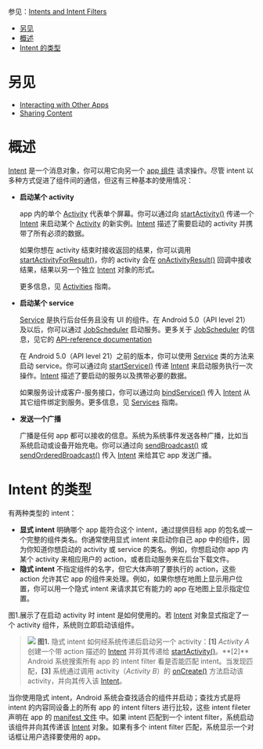 参见：[Intents and Intent Filters](https://developer.android.com/guide/components/intents-filters.html)

- [另见](#%E5%8F%A6%E8%A7%81)
- [概述](#%E6%A6%82%E8%BF%B0)
- [Intent 的类型](#intent-%E7%9A%84%E7%B1%BB%E5%9E%8B)

# 另见
- [Interacting with Other Apps](https://developer.android.com/training/basics/intents/index.html)
- [Sharing Content](https://developer.android.com/training/sharing/index.html)

# 概述

[Intent](https://developer.android.com/reference/android/content/Intent.html) 是一个消息对象，你可以用它向另一个 [app 组件](https://developer.android.com/guide/components/fundamentals.html#Components) 请求操作。尽管 intent 以多种方式促进了组件间的通信，但这有三种基本的使用情况：

- **启动某个 activity**
    
    app 内的单个 [Activity](https://developer.android.com/reference/android/app/Activity.html) 代表单个屏幕。你可以通过向 [startActivity()](https://developer.android.com/reference/android/content/Context.html#startActivity(android.content.Intent)) 传递一个 [Intent](https://developer.android.com/reference/android/content/Intent.html) 来启动某个 [Activity](https://developer.android.com/reference/android/app/Activity.html) 的新实例。[Intent](https://developer.android.com/reference/android/content/Intent.html) 描述了需要启动的 activity 并携带了所有必须的数据。
    
    如果你想在 activity 结束时接收返回的结果，你可以调用 [startActivityForResult()](https://developer.android.com/reference/android/app/Activity.html#startActivityForResult(android.content.Intent,%20int))，你的 activity 会在 [onActivityResult()](https://developer.android.com/reference/android/app/Activity.html#onActivityResult(int,%20int,%20android.content.Intent)) 回调中接收结果，结果以另一个独立 [Intent](https://developer.android.com/reference/android/content/Intent.html) 对象的形式。

    更多信息，见 [Activities](https://developer.android.com/guide/components/activities.html) 指南。

- **启动某个 service**

    [Service](https://developer.android.com/reference/android/app/Service.html) 是执行后台任务且没有 UI 的组件。在 Android 5.0（API level 21）及以后，你可以通过 [JobScheduler](https://developer.android.com/reference/android/app/job/JobScheduler.html) 启动服务。更多关于 [JobScheduler](https://developer.android.com/reference/android/app/job/JobScheduler.html) 的信息，见它的 [API-reference documentation](https://developer.android.com/reference/android/app/job/JobScheduler.html)

    在 Android 5.0（API level 21）之前的版本，你可以使用 [Service](https://developer.android.com/reference/android/app/Service.html) 类的方法来启动 service。你可以通过向 [startService()](https://developer.android.com/reference/android/content/Context.html#startService(android.content.Intent)) 传递 [Intent](https://developer.android.com/reference/android/content/Intent.html) 来启动服务执行一次操作。[Intent](https://developer.android.com/reference/android/content/Intent.html) 描述了要启动的服务以及携带必要的数据。

    如果服务设计成客户-服务接口，你可以通过向 [bindService()](https://developer.android.com/reference/android/content/Context.html#bindService(android.content.Intent,%20android.content.ServiceConnection,%20int)) 传入 [Intent](https://developer.android.com/reference/android/content/Intent.html) 从其它组件绑定到服务。更多信息，见 [Services](https://developer.android.com/guide/components/services.html) 指南。

- **发送一个广播**

    广播是任何 app 都可以接收的信息。系统为系统事件发送各种广播，比如当系统启动或设备开始充电。你可以通过向 [sendBroadcast()](https://developer.android.com/reference/android/content/Context.html#sendBroadcast(android.content.Intent)) 或 [sendOrderedBroadcast()](https://developer.android.com/reference/android/content/Context.html#sendOrderedBroadcast(android.content.Intent,%20java.lang.String)) 传入 [Intent](https://developer.android.com/reference/android/content/Intent.html) 来给其它 app 发送广播。

# Intent 的类型

有两种类型的 intent：

- **显式 intent** 明确哪个 app 能符合这个 intent，通过提供目标 app 的包名或一个完整的组件类名。你通常使用显式 intent 来启动你自己 app 中的组件，因为你知道你想启动的 activity 或 service 的类名。例如，你想启动你 app 内某个 activity 来相应用户的 action，或者启动服务来在后台下载文件。
- **隐式 intent** 不指定组件的名字，但它大体声明了要执行的 action，这些 action 允许其它 app 的组件来处理。例如，如果你想在地图上显示用户位置，你可以用一个隐式 intent 来请求其它有能力的 app 在地图上显示指定位置。

图1.展示了在启动 activity 时 intent 是如何使用的。若 [Intent](https://developer.android.com/reference/android/content/Intent.html) 对象显式指定了一个 activity 组件，系统则立即启动该组件。

> ![](https://developer.android.com/images/components/intent-filters@2x.png)
> **图1.** 隐式 intent 如何经系统传递后启动另一个 activity：**[1]** *Activity A* 创建一个带 action 描述的 [Intent](https://developer.android.com/reference/android/content/Intent.html) 并将其传递给 [startActivity()](https://developer.android.com/reference/android/content/Context.html#startActivity(android.content.Intent))。**[2]** Android 系统搜索所有 app 的 intent filter 看是否能匹配 intent。当发现匹配，**[3]** 系统通过调用 activity（*Activity B*）的 [onCreate()](https://developer.android.com/reference/android/app/Activity.html#onCreate(android.os.Bundle)) 方法启动该 activity，并向其传入该 [Intent](https://developer.android.com/reference/android/content/Intent.html)。

当你使用隐式 intent，Android 系统会查找适合的组件并启动；查找方式是将 intent 的内容同设备上的所有 app 的 intent filters 进行比较，这些 intent fileter 声明在 app 的 [manifest 文件](https://developer.android.com/guide/topics/manifest/manifest-intro.html) 中。如果 intent 匹配到一个 intent filter，系统启动该组件并向其传递该 [Intent](https://developer.android.com/reference/android/content/Intent.html) 对象。如果有多个 intent filter 匹配，系统显示一个对话框让用户选择要使用的 app。
